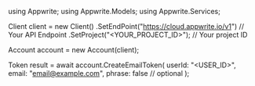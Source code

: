 using Appwrite;
using Appwrite.Models;
using Appwrite.Services;

Client client = new Client()
    .SetEndPoint("https://cloud.appwrite.io/v1") // Your API Endpoint
    .SetProject("&lt;YOUR_PROJECT_ID&gt;"); // Your project ID

Account account = new Account(client);

Token result = await account.CreateEmailToken(
    userId: "<USER_ID>",
    email: "email@example.com",
    phrase: false // optional
);